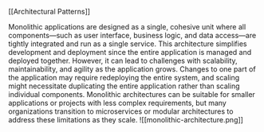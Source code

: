 [[Architectural Patterns]]

Monolithic applications are designed as a single, cohesive unit where all components—such as user interface, business logic, and data access—are tightly integrated and run as a single service. This architecture simplifies development and deployment since the entire application is managed and deployed together. However, it can lead to challenges with scalability, maintainability, and agility as the application grows. Changes to one part of the application may require redeploying the entire system, and scaling might necessitate duplicating the entire application rather than scaling individual components. Monolithic architectures can be suitable for smaller applications or projects with less complex requirements, but many organizations transition to microservices or modular architectures to address these limitations as they scale.
![[monolithic-architecture.png]]

